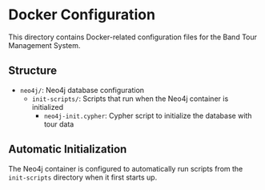 # Docker Configuration

This directory contains Docker-related configuration files for the Band Tour Management System.

## Structure

- `neo4j/`: Neo4j database configuration
  - `init-scripts/`: Scripts that run when the Neo4j container is initialized
    - `neo4j-init.cypher`: Cypher script to initialize the database with tour data

## Automatic Initialization

The Neo4j container is configured to automatically run scripts from the `init-scripts` directory when it first starts up.
